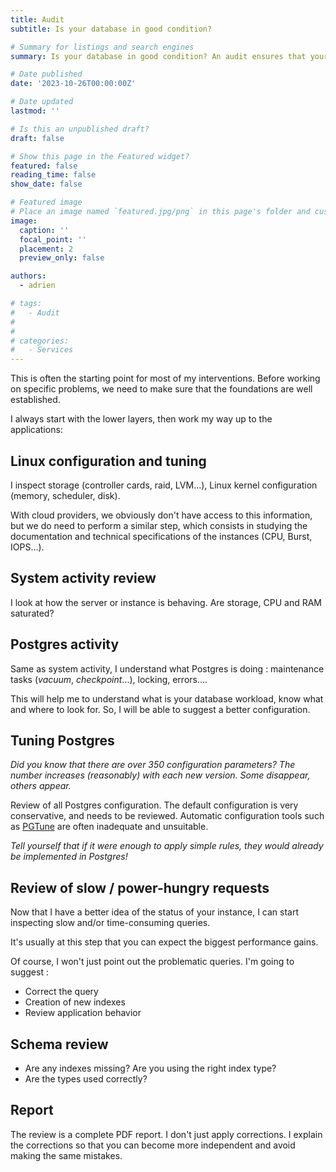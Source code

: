 ```yaml
---
title: Audit
subtitle: Is your database in good condition?

# Summary for listings and search engines
summary: Is your database in good condition? An audit ensures that your database is correctly configured, not only for reliability and performance, but also for costs.

# Date published
date: '2023-10-26T00:00:00Z'

# Date updated
lastmod: ''

# Is this an unpublished draft?
draft: false

# Show this page in the Featured widget?
featured: false
reading_time: false
show_date: false

# Featured image
# Place an image named `featured.jpg/png` in this page's folder and customize its options here.
image:
  caption: ''
  focal_point: ''
  placement: 2
  preview_only: false

authors:
  - adrien

# tags:
#   - Audit
#
#
# categories:
#   - Services
---
```


This is often the starting point for most of my interventions. Before working on specific problems, we need to make sure that the foundations are well established.

I always start with the lower layers, then work my way up to the applications:

## Linux configuration and tuning

I inspect storage (controller cards, raid, LVM...), Linux kernel configuration (memory, scheduler, disk).

With cloud providers, we obviously don't have access to this information, but we do need to perform a similar step, which consists in
studying the documentation and technical specifications of the instances (CPU, Burst, IOPS...).

## System activity review

I look at how the server or instance is behaving. Are storage, CPU and RAM saturated?

## Postgres activity

Same as system activity, I understand what Postgres is doing : maintenance tasks (*vacuum*, *checkpoint*...), locking, errors....

This will help me to understand what is your database workload, know what and where to look for. So, I will be able to suggest a better configuration.

## Tuning Postgres

*Did you know that there are over 350 configuration parameters? The number increases (reasonably) with each new version. Some disappear, others appear.*

Review of all Postgres configuration. The default configuration is very conservative, and needs to be reviewed.
Automatic configuration tools such as [PGTune](https://pgtune.leopard.in.ua/) are often inadequate and unsuitable.

*Tell yourself that if it were enough to apply simple rules, they would already be implemented in Postgres!*

## Review of slow / power-hungry requests

Now that I have a better idea of the status of your instance, I can start inspecting slow and/or time-consuming queries.

It's usually at this step that you can expect the biggest performance gains.

Of course, I won't just point out the problematic queries. I'm going to suggest :

* Correct the query
* Creation of new indexes
* Review application behavior

## Schema review

* Are any indexes missing? Are you using the right index type?
* Are the types used correctly?

## Report

The review is a complete PDF report. I don't just apply corrections. I explain the corrections so that you can become more independent and avoid making the same mistakes.
